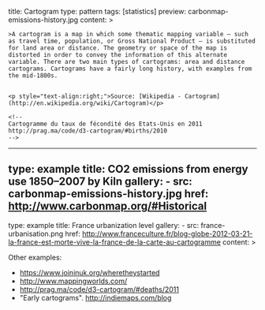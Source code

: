 title: Cartogram
type: pattern
tags: [statistics]
preview: carbonmap-emissions-history.jpg
content: >
    
    >A cartogram is a map in which some thematic mapping variable – such as travel time, population, or Gross National Product – is substituted for land area or distance. The geometry or space of the map is distorted in order to convey the information of this alternate variable. There are two main types of cartograms: area and distance cartograms. Cartograms have a fairly long history, with examples from the mid-1800s. 
    
    
    <p style="text-align:right;">Source: [Wikipedia - Cartogram](http://en.wikipedia.org/wiki/Cartogram)</p>
    
    <!--
    Cartogramme du taux de fécondité des Etats-Unis en 2011 http://prag.ma/code/d3-cartogram/#births/2010
    -->
---
type: example
title: CO2 emissions from energy use 1850–2007 by Kiln
gallery:
    - src: carbonmap-emissions-history.jpg
      href: http://www.carbonmap.org/#Historical
---
type: example
title: France urbanization level
gallery:
    - src: france-urbanisation.png
      href: http://www.franceculture.fr/blog-globe-2012-03-21-la-france-est-morte-vive-la-france-de-la-carte-au-cartogramme
content: >

  Other examples:
   * https://www.joininuk.org/wheretheystarted
   * http://www.mappingworlds.com/
   * http://prag.ma/code/d3-cartogram/#deaths/2011
   * "Early cartograms". http://indiemaps.com/blog
   
